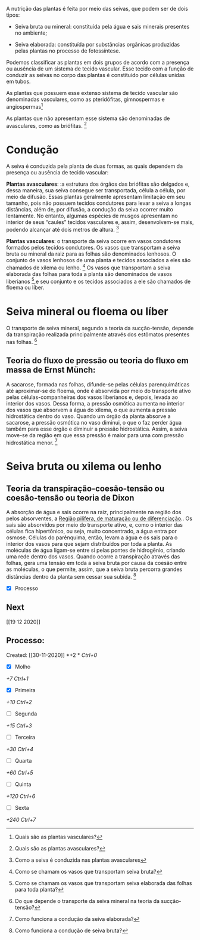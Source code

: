 A nutrição das plantas é feita por meio das seivas, que podem ser de dois tipos:

+ Seiva bruta ou mineral: constituída pela água e sais minerais presentes no ambiente;

+ Seiva elaborada: constituída por substâncias orgânicas produzidas pelas plantas no processo de fotossíntese.

Podemos classificar as plantas em dois grupos de acordo com a presença ou ausência de um sistema de tecido vascular. Esse tecido com a função de conduzir as seivas no corpo das plantas é constituído por células unidas em tubos.

As plantas que possuem esse extenso sistema de tecido vascular são denominadas vasculares, como as pteridófitas, gimnospermas e angiospermas[^2]

[^2]: Quais são as plantas vasculares?

As plantas que não apresentam esse sistema são denominadas de avasculares, como as briófitas. [^3]

[^3]: Quais são as plantas avasculares?

# Condução
A seiva é conduzida pela planta de duas formas, as quais dependem da presença ou ausência de tecido vascular:

**Plantas avasculares**: :a estrutura dos órgãos das briófitas são delgados e, dessa maneira, sua seiva consegue ser transportada, célula a célula, por meio da difusão. Essas plantas geralmente apresentam limitação em seu tamanho, pois não possuem tecidos condutores para levar a seiva a longas distâncias, além de, por difusão, a condução da seiva ocorrer muito lentamente. No entanto, algumas espécies de musgos apresentam no interior de seus “caules” tecidos vasculares e, assim, desenvolvem-se mais, podendo alcançar até dois metros de altura. [^4]

[^4]: Como a seiva é conduzida nas plantas avasculares

**Plantas vasculares**: o transporte da seiva ocorre em vasos condutores formados pelos tecidos condutores. Os vasos que transportam a seiva bruta ou mineral da raiz para as folhas são denominados lenhosos. O conjunto de vasos lenhosos de uma planta e tecidos associados a eles são chamados de xilema ou lenho. [^6] Os vasos que transportam a seiva elaborada das folhas para toda a planta são denominados de vasos liberianos [^5],e seu conjunto e os tecidos associados a ele são chamados de floema ou líber.

[^5]: Como se chamam os vasos que transportam seiva elaborada das folhas para toda planta?

[^6]: Como se chamam os vasos que transportam seiva bruta?

# Seiva mineral ou floema ou líber
O transporte de seiva mineral, segundo a teoria da sucção-tensão, depende da transpiração realizada principalmente através dos estômatos presentes nas folhas. [^1]

[^1]: Do que depende o transporte da seiva mineral na teoria da sucção-tensão?

## Teoria do fluxo de pressão ou teoria do fluxo em massa de Ernst Münch: 
A sacarose, formada nas folhas, difunde-se pelas células parenquimáticas até aproximar-se do floema, onde é absorvida por meio do transporte ativo pelas células-companheiras dos vasos liberianos e, depois, levada ao interior dos vasos. Dessa forma, a pressão osmótica aumenta no interior dos vasos que absorvem a água do xilema, o que aumenta a pressão hidrostática dentro do vaso. Quando um órgão da planta absorve a sacarose, a pressão osmótica no vaso diminui, o que o faz perder água também para esse órgão e diminuir a pressão hidrostática. Assim, a seiva move-se da região em que essa pressão é maior para uma com pressão hidrostática menor. [^7]

[^7]: Como funciona a condução da seiva elaborada?

# Seiva bruta ou xilema ou lenho
## Teoria da transpiração-coesão-tensão ou coesão-tensão ou teoria de Dixon
A absorção de água e sais ocorre na raiz, principalmente na região dos pelos absorventes, a [Região pilífera, de maturação ou de diferenciação](Regi%C3%A3o%20pil%C3%ADfera,%20de%20matura%C3%A7%C3%A3o%20ou%20de%20diferencia%C3%A7%C3%A3o.md).. Os sais são absorvidos por meio do transporte ativo, e, como o interior das células fica hipertônico, ou seja, muito concentrado, a água entra por osmose. Células do parênquima, então, levam a água e os sais para o interior dos vasos para que sejam distribuídos por toda a planta. As moléculas de água ligam-se entre si pelas pontes de hidrogênio, criando uma rede dentro dos vasos. Quando ocorre a transpiração através das folhas, gera uma tensão em toda a seiva bruta por causa da coesão entre as moléculas, o que permite, assim, que a seiva bruta percorra grandes distâncias dentro da planta sem cessar sua subida. [^8]

[^8]: Como funciona a condução de seiva bruta?


- [x] Processo 

## Next
[[19 12 2020]]
## Processo:
Created: [[30-11-2020]]
*+2 *  *Ctrl+0*
- [x] Molho  

*+7*  *Ctrl+1*

- [x] Primeira 

*+10*  *Ctrl+2*

- [ ] Segunda

*+15*  *Ctrl+3*

- [ ] Terceira 

*+30*  *Ctrl+4*

- [ ] Quarta 

*+60*  *Ctrl+5*

- [ ] Quinta 

*+120*  *Ctrl+6*

- [ ] Sexta 

*+240*  *Ctrl+7*
